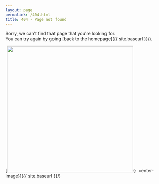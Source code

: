 ```yaml
---
layout: page
permalink: /404.html 
title: 404 - Page not found
---
```


Sorry, we can't find that page that you're looking for.  
You can try again by going [back to the homepage]({{ site.baseurl }}/).

[<img src="{{ site.baseurl }}/images/404.jpg" style="width: 400px;"/>{: .center-image}]({{ site.baseurl }}/)
